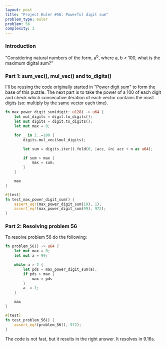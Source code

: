 ```yaml
---
layout: post
title: "Project Euler #56: Powerful digit sum"
problem_type: euler
problem: 56
complexity: 1
---
```


### Introduction
"Considering natural numbers of the form, a<sup>b</sup>, where a, b < 100, what is the maximum digital sum?"

### Part 1: sum_vec(), mul_vec() and to_digits()
I'll be reusing the code originally started in ["Power digit sum"](/2021/10/26/project-euler-16-power-digit-sum.html) to form the base of this puzzle. The next part is to take the power of a 100 of each digit and check which consecutive iteration of each vector contains the most digits (so: multiply by the same vector each time).

```rust
fn max_power_digit_sum(digit: u128) -> u64 {
    let mul_digits = digit.to_digits();
    let mut digits = digit.to_digits();
    let mut max = 0;

    for _ in 2..=100 {
        digits.mul_vec(&mul_digits);

        let sum = digits.iter().fold(0, |acc, &n| acc + n as u64);

        if sum > max {
            max = sum;
        }
    }

    max
}

#[test]
fn test_max_power_digit_sum() {
    assert_eq!(max_power_digit_sum(10), 1);
    assert_eq!(max_power_digit_sum(99), 972);
}
```

### Part 2: Resolving problem 56
To resolve problem 56 do the following:

```rust
fn problem_56() -> u64 {
    let mut max = 0;
    let mut a = 99;

    while a > 2 {
        let pds = max_power_digit_sum(a);
        if pds > max {
            max = pds
        }
        a -= 1;
    }

    max
}

#[test]
fn test_problem_56() {
    assert_eq!(problem_56(), 972);
}
```

The code is not fast, but it results in the right answer. It resolves in 9.16s.
